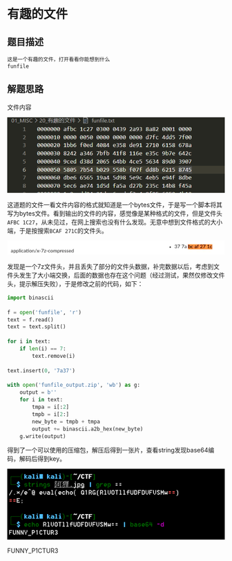 # 有趣的文件

## 题目描述
```
这是一个有趣的文件，打开看看你能想到什么
funfile
```

## 解题思路

文件内容

![](images/2021-06-01-20-52-07.png)

这道题的文件一看文件内容的格式就知道是一个bytes文件，于是写一个脚本将其写为bytes文件。看到输出的文件的内容，感觉像是某种格式的文件，但是文件头`AFBC 1C27`，从未见过，在网上搜索也没有什么发现。无意中想到文件格式的大小端，于是按搜索`BCAF 271C`的文件头。

![](images/2021-06-01-20-53-06.png)

发现是一个7z文件头，并且丢失了部分的文件头数据，补完数据以后，考虑到文件头发生了大小端交换，后面的数据也存在这个问题（经过测试，果然仅修改文件头，提示解压失败），于是修改之前的代码，如下：

```python
import binascii

f = open('funfile', 'r')
text = f.read()
text = text.split()

for i in text:
    if len(i) == 7:
        text.remove(i)

text.insert(0, '7a37')

with open('funfile_output.zip', 'wb') as g:
    output = b''
    for i in text:
        tmpa = i[:2]
        tmpb = i[2:]
        new_byte = tmpb + tmpa
        output += binascii.a2b_hex(new_byte)
    g.write(output)
```

得到了一个可以使用的压缩包，解压后得到一张片，查看string发现base64编码，解码后得到key。

![](images/2021-06-01-21-23-20.png)

FUNNY_P1CTUR3


